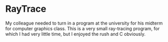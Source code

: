 # RayTrace
My colleague needed to turn in a program at the university for his midterm for computer graphics class. This is a very small ray-tracing program, for which I had very little time, but I enjoyed the rush and C obviously.
